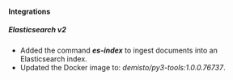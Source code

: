 
#### Integrations
##### Elasticsearch v2
- Added the command ***es-index*** to ingest documents into an Elasticsearch index.
- Updated the Docker image to: *demisto/py3-tools:1.0.0.76737*.